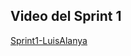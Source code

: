 ## Video del Sprint 1

[Sprint1-LuisAlanya](https://unipe-my.sharepoint.com/personal/luis_alanya_c_uni_pe/_layouts/15/stream.aspx?id=%2Fpersonal%2Fluis%5Falanya%5Fc%5Funi%5Fpe%2FDocuments%2FPC4%2DDS%2FSprint%201%2FSprint1%2DLuis%2Emp4&referrer=StreamWebApp%2EWeb&referrerScenario=AddressBarCopied%2Eview%2Effef50af%2D4451%2D41f9%2D91cd%2D4ad323a321ce)